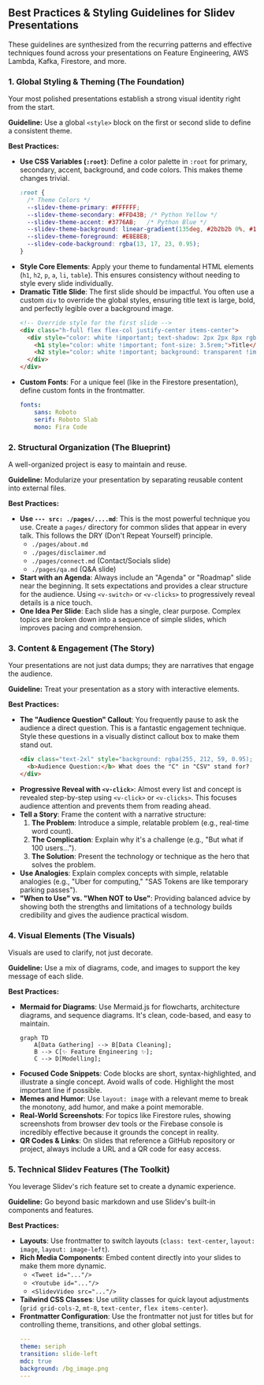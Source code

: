 ## Best Practices & Styling Guidelines for Slidev Presentations

These guidelines are synthesized from the recurring patterns and effective techniques found across your presentations on Feature Engineering, AWS Lambda, Kafka, Firestore, and more.

### 1. Global Styling & Theming (The Foundation)

Your most polished presentations establish a strong visual identity right from the start.

**Guideline:** Use a global `<style>` block on the first or second slide to define a consistent theme.

**Best Practices:**

*   **Use CSS Variables (`:root`)**: Define a color palette in `:root` for primary, secondary, accent, background, and code colors. This makes theme changes trivial.
    ```css
    :root {
      /* Theme Colors */
      --slidev-theme-primary: #FFFFFF;
      --slidev-theme-secondary: #FFD43B; /* Python Yellow */
      --slidev-theme-accent: #3776AB;   /* Python Blue */
      --slidev-theme-background: linear-gradient(135deg, #2b2b2b 0%, #1a1a1a 100%);
      --slidev-theme-foreground: #E8E8E8;
      --slidev-code-background: rgba(13, 17, 23, 0.95);
    }
    ```
*   **Style Core Elements**: Apply your theme to fundamental HTML elements (`h1`, `h2`, `p`, `a`, `li`, `table`). This ensures consistency without needing to style every slide individually.
*   **Dramatic Title Slide**: The first slide should be impactful. You often use a custom `div` to override the global styles, ensuring title text is large, bold, and perfectly legible over a background image.
    ```html
    <!-- Override style for the first slide -->
    <div class="h-full flex flex-col justify-center items-center">
      <div style="color: white !important; text-shadow: 2px 2px 8px rgba(0,0,0,0.7);">
        <h1 style="color: white !important; font-size: 3.5rem;">Title</h1>
        <h2 style="color: white !important; background: transparent !important;">Subtitle</h2>
      </div>
    </div>
    ```
*   **Custom Fonts**: For a unique feel (like in the Firestore presentation), define custom fonts in the frontmatter.
    ```yaml
    fonts:
        sans: Roboto
        serif: Roboto Slab
        mono: Fira Code
    ```

### 2. Structural Organization (The Blueprint)

A well-organized project is easy to maintain and reuse.

**Guideline:** Modularize your presentation by separating reusable content into external files.

**Best Practices:**

*   **Use `--- src: ./pages/....md`**: This is the most powerful technique you use. Create a `pages/` directory for common slides that appear in every talk. This follows the DRY (Don't Repeat Yourself) principle.
    *   `./pages/about.md`
    *   `./pages/disclaimer.md`
    *   `./pages/connect.md` (Contact/Socials slide)
    *   `./pages/qa.md` (Q&A slide)
*   **Start with an Agenda**: Always include an "Agenda" or "Roadmap" slide near the beginning. It sets expectations and provides a clear structure for the audience. Using `<v-switch>` or `<v-clicks>` to progressively reveal details is a nice touch.
*   **One Idea Per Slide**: Each slide has a single, clear purpose. Complex topics are broken down into a sequence of simple slides, which improves pacing and comprehension.

### 3. Content & Engagement (The Story)

Your presentations are not just data dumps; they are narratives that engage the audience.

**Guideline:** Treat your presentation as a story with interactive elements.

**Best Practices:**

*   **The "Audience Question" Callout**: You frequently pause to ask the audience a direct question. This is a fantastic engagement technique. Style these questions in a visually distinct callout box to make them stand out.
    ```html
    <div class="text-2xl" style="background: rgba(255, 212, 59, 0.95); padding: 1rem; border-radius: 8px;">
      <b>Audience Question:</b> What does the "C" in "CSV" stand for?
    </div>
    ```
*   **Progressive Reveal with `<v-click>`**: Almost every list and concept is revealed step-by-step using `<v-click>` or `<v-clicks>`. This focuses audience attention and prevents them from reading ahead.
*   **Tell a Story**: Frame the content with a narrative structure:
    1.  **The Problem**: Introduce a simple, relatable problem (e.g., real-time word count).
    2.  **The Complication**: Explain why it's a challenge (e.g., "But what if 100 users...").
    3.  **The Solution**: Present the technology or technique as the hero that solves the problem.
*   **Use Analogies**: Explain complex concepts with simple, relatable analogies (e.g., "Uber for computing," "SAS Tokens are like temporary parking passes").
*   **"When to Use" vs. "When NOT to Use"**: Providing balanced advice by showing both the strengths and limitations of a technology builds credibility and gives the audience practical wisdom.

### 4. Visual Elements (The Visuals)

Visuals are used to clarify, not just decorate.

**Guideline:** Use a mix of diagrams, code, and images to support the key message of each slide.

**Best Practices:**

*   **Mermaid for Diagrams**: Use Mermaid.js for flowcharts, architecture diagrams, and sequence diagrams. It's clean, code-based, and easy to maintain.
    ```mermaid
    graph TD
        A[Data Gathering] --> B[Data Cleaning];
        B --> C[✨ Feature Engineering ✨];
        C --> D[Modelling];
    ```
*   **Focused Code Snippets**: Code blocks are short, syntax-highlighted, and illustrate a single concept. Avoid walls of code. Highlight the most important line if possible.
*   **Memes and Humor**: Use `layout: image` with a relevant meme to break the monotony, add humor, and make a point memorable.
*   **Real-World Screenshots**: For topics like Firestore rules, showing screenshots from browser dev tools or the Firebase console is incredibly effective because it grounds the concept in reality.
*   **QR Codes & Links**: On slides that reference a GitHub repository or project, always include a URL and a QR code for easy access.

### 5. Technical Slidev Features (The Toolkit)

You leverage Slidev's rich feature set to create a dynamic experience.

**Guideline:** Go beyond basic markdown and use Slidev's built-in components and features.

**Best Practices:**

*   **Layouts**: Use frontmatter to switch layouts (`class: text-center`, `layout: image`, `layout: image-left`).
*   **Rich Media Components**: Embed content directly into your slides to make them more dynamic.
    *   `<Tweet id="..."/>`
    *   `<Youtube id="..."/>`
    *   `<SlidevVideo src="..."/>`
*   **Tailwind CSS Classes**: Use utility classes for quick layout adjustments (`grid grid-cols-2`, `mt-8`, `text-center`, `flex items-center`).
*   **Frontmatter Configuration**: Use the frontmatter not just for titles but for controlling theme, transitions, and other global settings.
    ```yaml
    ---
    theme: seriph
    transition: slide-left
    mdc: true
    background: /bg_image.png
    ---
    ```
